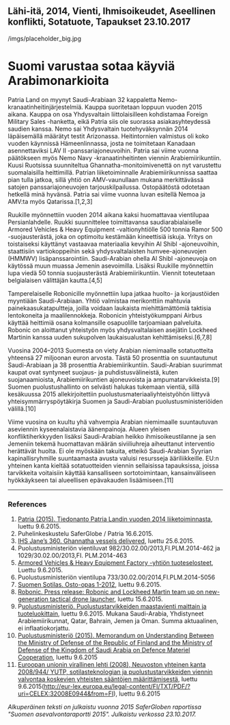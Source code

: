 Lähi-itä, 2014, Vienti, Ihmisoikeudet, Aseellinen konflikti, Sotatuote, Tapaukset
23.10.2017
-
/imgs/placeholder_big.jpg


# Suomi varustaa sotaa käyviä Arabimonarkioita

Patria Land on myynyt Saudi-Arabiaan 32 kappaletta Nemo-kranaatinheitinjärjestelmiä. Kauppa suoritetaan loppuun vuoden 2015 aikana. Kauppa on osa Yhdysvaltain liittolaisilleen kohdistamaa Foreign Military Sales -hanketta, eikä Patria siis ole suorassa asiakasyhteydessä saudien kanssa. Nemo sai Yhdysvaltain tuotehyväksynnän 2014 läpäisemällä määrätyt testit Arizonassa. Heitintornien valmistus oli koko vuoden käynnissä Hämeenlinnassa, josta ne toimitetaan Kanadaan asennettaviksi LAV II -panssariajoneuvoihin. Patria sai viime vuonna päätökseen myös Nemo Navy -kranaatinheitinten viennin Arabiemiirikuntiin. Kuusi Ruotsissa suunniteltua Ghannatha-monitoimivenettä on nyt varustettu suomalaisilla heittimillä. Patrian liiketoiminnalle Arabiemiirikunnissa saattaa pian tulla jatkoa, sillä yhtiö on AMV-vaunullaan mukana merkittävässä satojen panssariajoneuvojen tarjouskilpailussa. Ostopäätöstä odotetaan hetkellä minä hyvänsä. Patria sai viime vuonna luvan esitellä Nemoa ja AMV:ta myös Qatarissa.[1,2,3]

Ruukille myönnettiin vuoden 2014 aikana kaksi huomattavaa vientilupaa Persianlahdelle. Ruukki suunnittelee toimittavansa saudiarabialaiselle Armored Vehicles & Heavy Equipment -valtionyhtiölle 500 tonnia Ramor 500 -suojausterästä, joka on optimoitu kestämään kineettisiä iskuja. Yritys on toistaiseksi käyttänyt vastaavaa materiaalia kevyihin Al Shibl -ajoneuvoihin, staattisiin vartiokoppeihin sekä yhdysvaltalaisten humvee-ajoneuvojen (HMMWV) lisäpanssarointiin. Saudi-Arabian ohella Al Shibl -ajoneuvoja on käytössä muun muassa Jemenin asevoimilla. Lisäksi Ruukille myönnettiin lupa viedä 50 tonnia suojausterästä Arabiemiirikuntiin. Viennit toteutetaan belgialaisen välittäjän kautta.[4,5]

Tamperelaiselle Robonicille myönnettiin lupa jatkaa huolto- ja korjaustöiden myyntiään Saudi-Arabiaan. Yhtiö valmistaa merikonttiin mahtuvia painekaasukatapultteja, joilla voidaan laukaista miehittämättömiä taktisia lentokoneita ja maalilennokkeja. Robonicin yhteistyökumppani Airbus käyttää heittimiä osana kolmansille osapuolille tarjoamiaan palveluita. Robonic on aloittanut yhteistyön myös yhdysvaltalaisen asejätin Lockheed Martinin kanssa uuden sukupolven laukaisualustan kehittämiseksi.[6,7,8]

Vuosina 2004–2013 Suomesta on viety Arabian niemimaalle sotatuotteita yhteensä 27 miljoonan euron arvosta. Tästä 50 prosenttia on suuntautunut Saudi-Arabiaan ja 38 prosenttia Arabiemiirikuntiin. Saudi-Arabian suurimmat kaupat ovat syntyneet suojaus- ja puhdistusvälineistä, kuten suojanaamioista, Arabiemiirikuntien ajoneuvoista ja ampumatarvikkeista.[9] Suomen puolustushallinto on selvästi halukas tukemaan vientiä, sillä kesäkuussa 2015 allekirjoitettiin puolustusmateriaaliyhteistyöhön liittyvä yhteisymmärryspöytäkirja Suomen ja Saudi-Arabian puolustusministeriöiden välillä.[10]

Viime vuosina on kuultu yhä vahvempia Arabian niemimaalle suuntautuvan aseviennin kyseenalaistavia äänenpainoja. Alueen yleisen konfliktiherkkyyden lisäksi Saudi-Arabian heikko ihmisoikeustilanne ja sen Jemeniin tekemä huomattavan määrän siviiliuhreja aiheuttanut interventio herättävät huolta. Ei ole myöskään takuita, etteikö Saudi-Arabian Syyrian kapinallisryhmille suuntaamasta avusta valuisi resursseja ääriliikkeille. EU:n yhteinen kanta kieltää sotatuotteiden viennin sellaisissa tapauksissa, joissa tarvikkeita voitaisiin käyttää kansalliseen sortotoimintaan, kansainväliseen hyökkäykseen tai alueellisen epävakauden lisäämiseen.[11]

***

### References

1. [Patria (2015). Tiedonanto Patria Landin vuoden 2014 liiketoiminnasta](http://patria.fi/fi/patria/liiketoiminnat/land/2014), luettu 9.6.2015.
2. Puhelinkeskustelu SaferGlobe / Patria 16.6.2015.
3. [IHS Jane’s 360. Ghannatha vessels delivered](http://www.janes.com/article/49514/ghannatha-vessels-delivered-idx15d4), luettu 25.6.2015.
4. Puolustusministeriön vientiluvat 982/30.02.00/2013,FI.PLM.2014-462 ja 1029/30.02.00/2013,FI. PLM.2014-463
5. [Armored Vehicles & Heavy Equipment Factory -yhtiön tuoteselosteet](http://www.avf.com.sa/prdaction-en01.html), Luettu 9.6.2015.
6. Puolustusministeriön vientilupa 733/30.02.00/2014,FI.PLM.2014-5056
7. [Suomen Sotilas. Osto-opas 1-2012](http://www.suomensotilas.fi/sites/default/files/pdfs-txts/osto_opas_2012_01_lores.pdf), luettu 9.6.2015.
8. [Robonic. Press release: Robonic and Lockheed Martin team up on new-generation tactical drone launcher](http://www.robonic.fi/press-releases/), luettu 15.6.2015. 
9. P[uolustusministeriö. Puolustustarvikkeiden maastavienti maittain ja tuoteluokittain](http://www.defmin.fi/index.phtml?s=148), luettu 9.6.2015. Mukana Saudi-Arabia, Yhdistyneet Arabiemiirikunnat, Qatar, Bahrain, Jemen ja Oman. Summa aktuaalinen, ei inflaatiokorjattu. 
10. [Puolustusministeriö (2015). Memorandum on Understanding Between the Ministry of Defense of the Republic of Finland and the Ministry of Defense of the Kingdom of Saudi Arabia on Defence Materiel Cooperation](http://www.defmin.fi/ajankohtaista/tiedotteet/2015?7625_m=6272), luettu 9.6.2015
11. [Euroopan unionin virallinen lehti (2008), Neuvoston yhteinen kanta 2008/944/ YUTP, sotilasteknologian ja puolustustarvikkeiden viennin valvontaa koskevien yhteisten sääntöjen määrittämisestä](http://eur-lex.europa.eu/legal-content/FI/TXT/PDF/?uri=CELEX:32008E0944&from=FI), luettu 9.6.2015(http://eur-lex.europa.eu/legal-content/FI/TXT/PDF/?uri=CELEX:32008E0944&from=FI), luettu 9.6.2015

*Alkuperäinen teksti on julkaistu vuonna 2015 SaferGloben raportissa "Suomen asevalvontaraportti 2015".
Julkaistu verkossa 23.10.2017.*